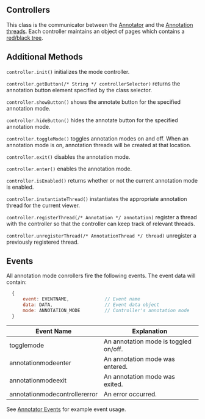 Controllers
-------

This class is the communicator between the [Annotator](https://github.com/box/box-annotations/blob/master/src/Annotator.js) and the [Annotation threads](https://github.com/box/box-annotations/blob/master/src/AnnotationThread.js). Each controller maintains an object of pages which contains a [red/black tree](https://github.com/mourner/rbush).

Additional Methods
------------------
`controller.init()` initializes the mode controller.

`controller.getButton(/* String */ controllerSelector)` returns the annotation button element specified by the class selector.

`controller.showButton()` shows the annotate button for the specified annotation mode.

`controller.hideButton()` hides the annotate button for the specified annotation mode.

`controller.toggleMode()` toggles annotation modes on and off. When an annotation mode is on, annotation threads will be created at that location.

`controller.exit()` disables the annotation mode.

`controller.enter()` enables the annotation mode.

`controller.isEnabled()` returns whether or not the current annotation mode is enabled.

`controller.instantiateThread()` instantiates the appropriate annotation thread for the current viewer.

`controller.registerThread(/* Annotation */ annotation)` register a thread with the controller so that the controller can keep track of relevant threads.

`controller.unregisterThread(/* AnnotationThread */ thread)` unregister a previously registered thread.

Events
------
All annotation mode conrollers fire the following events. The event data will contain:
```javascript
  {
      event: EVENTNAME,             // Event name
      data: DATA,                   // Event data object
      mode: ANNOTATION_MODE         // Controller's annotation mode
  }
```

| Event Name | Explanation |
| --- | --- |
| togglemode | An annotation mode is toggled on/off. ||
| annotationmodeenter | An annotation mode was entered.  ||
| annotationmodeexit | An annotation mode was exited. ||
| annotationmodecontrollererror | An error occurred. ||

See [Annotator Events](annotator.md#example-event-usage) for example event usage.